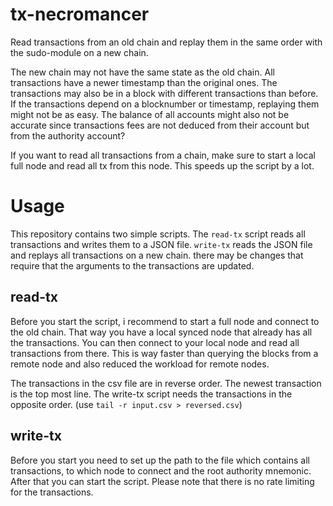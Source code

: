 # tx-necromancer

Read transactions from an old chain and replay them in the same order with the sudo-module on a new chain.

The new chain may not have the same state as the old chain.
All transactions have a newer timestamp than the original ones.
The transactions may also be in a block with different transactions than before.
If the transactions depend on a blocknumber or timestamp, replaying them might not be as easy.
The balance of all accounts might also not be accurate since transactions fees are not deduced from their account but from the authority account?


If you want to read all transactions from a chain, make sure to start a local full node and read all tx from this node.
This speeds up the script by a lot.

# Usage

This repository contains two simple scripts.
The `read-tx` script reads all transactions and writes them to a JSON file.
`write-tx` reads the JSON file and replays all transactions on a new chain.
there may be changes that require that the arguments to the transactions are updated.

## read-tx

Before you start the script, i recommend to start a full node and connect to the old chain.
That way you have a local synced node that already has all the transactions.
You can then connect to your local node and read all transactions from there.
This is way faster than querying the blocks from a remote node and also reduced the workload for remote nodes.

The transactions in the csv file are in reverse order. The newest transaction is the top most line.
The write-tx script needs the transactions in the opposite order. (use `tail -r input.csv > reversed.csv`)


## write-tx

Before you start you need to set up the path to the file which contains all transactions, to which node to connect and the root authority mnemonic.
After that you can start the script.
Please note that there is no rate limiting for the transactions.
